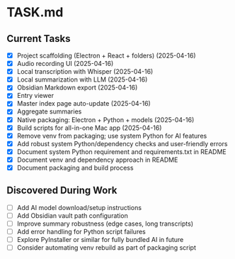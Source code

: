 # TASK.md

## Current Tasks
- [x] Project scaffolding (Electron + React + folders) (2025-04-16)
- [x] Audio recording UI (2025-04-16)
- [x] Local transcription with Whisper (2025-04-16)
- [x] Local summarization with LLM (2025-04-16)
- [x] Obsidian Markdown export (2025-04-16)
- [x] Entry viewer
- [x] Master index page auto-update (2025-04-16)
- [x] Aggregate summaries
- [x] Native packaging: Electron + Python + models (2025-04-16)
- [x] Build scripts for all-in-one Mac app (2025-04-16)
- [x] Remove venv from packaging; use system Python for AI features
- [x] Add robust system Python/dependency checks and user-friendly errors
- [x] Document system Python requirement and requirements.txt in README
- [x] Document venv and dependency approach in README
- [x] Document packaging and build process

## Discovered During Work
- [ ] Add AI model download/setup instructions
- [ ] Add Obsidian vault path configuration
- [ ] Improve summary robustness (edge cases, long transcripts)
- [ ] Add error handling for Python script failures
- [ ] Explore PyInstaller or similar for fully bundled AI in future
- [ ] Consider automating venv rebuild as part of packaging script
